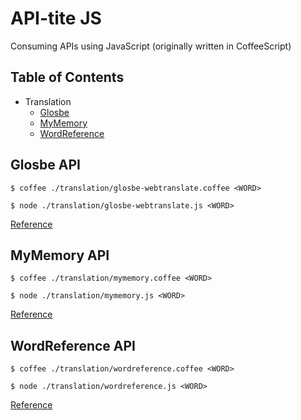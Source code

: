 # API-tite JS
Consuming APIs using JavaScript (originally written in CoffeeScript) 


## Table of Contents

* Translation
    * [Glosbe](#glosbe_api)
    * [MyMemory](#mymemory_api)
    * [WordReference](#wordreference_api)


## Glosbe API

`$ coffee ./translation/glosbe-webtranslate.coffee <WORD>`

`$ node ./translation/glosbe-webtranslate.js <WORD>`

[Reference](https://glosbe.com/a-api)


## MyMemory API

`$ coffee ./translation/mymemory.coffee <WORD>`

`$ node ./translation/mymemory.js <WORD>`

[Reference](http://mymemory.translated.net/doc/spec.php)


## WordReference API

`$ coffee ./translation/wordreference.coffee <WORD>`

`$ node ./translation/wordreference.js <WORD>`

[Reference](http://www.wordreference.com/docs/api.aspx)